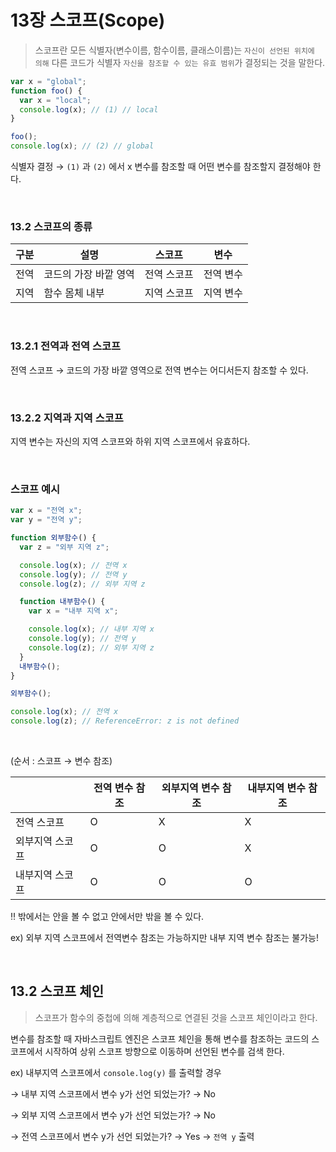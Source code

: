 # 13장 스코프(Scope)

> 스코프란 모든 식별자(변수이름, 함수이름, 클래스이름)는 `자신이 선언된 위치에 의해` 다른 코드가 식별자 `자신을 참조할 수 있는 유효 범위`가 결정되는 것을 말한다.

```jsx
var x = "global";
function foo() {
  var x = "local";
  console.log(x); // (1) // local
}

foo();
console.log(x); // (2) // global
```

식별자 결정 → `(1)` 과 `(2)` 에서 x 변수를 참조할 때 어떤 변수를 참조할지 결정해야 한다. 

<br>

### 13.2 스코프의 종류

| 구분 | 설명 | 스코프 | 변수 |
| --- | --- | --- | --- |
| 전역 | 코드의 가장 바깥 영역 | 전역 스코프 | 전역 변수 |
| 지역 | 함수 몸체 내부 | 지역 스코프 | 지역 변수 |

<br>

### 13.2.1 전역과 전역 스코프

전역 스코프 → 코드의 가장 바깥 영역으로 전역 변수는 어디서든지 참조할 수 있다.

<br>

### 13.2.2 지역과 지역 스코프

지역 변수는 자신의 지역 스코프와 하위 지역 스코프에서 유효하다.

<br>

### 스코프 예시

```jsx
var x = "전역 x";
var y = "전역 y";

function 외부함수() {
  var z = "외부 지역 z";

  console.log(x); // 전역 x
  console.log(y); // 전역 y
  console.log(z); // 외부 지역 z

  function 내부함수() {
    var x = "내부 지역 x";

    console.log(x); // 내부 지역 x
    console.log(y); // 전역 y
    console.log(z); // 외부 지역 z
  }
  내부함수();
}

외부함수();

console.log(x); // 전역 x
console.log(z); // ReferenceError: z is not defined
```

<br>

(순서 : 스코프 → 변수 참조)

|  | 전역 변수 참조 | 외부지역 변수 참조 | 내부지역 변수 참조 |
| --- | --- | --- | --- |
| 전역 스코프 | O | X | X |
| 외부지역 스코프 | O | O | X |
| 내부지역 스코프 | O | O | O |

‼️ 밖에서는 안을 볼 수 없고 안에서만 밖을 볼 수 있다.

ex) 외부 지역 스코프에서 전역변수 참조는 가능하지만 내부 지역 변수 참조는 불가능!

<br>

## 13.2 스코프 체인

> 스코프가 함수의 중첩에 의해 계층적으로 연결된 것을 스코프 체인이라고 한다.

변수를 참조할 때 자바스크립트 엔진은 스코프 체인을 통해 변수를 참조하는 코드의 스코프에서 시작하여 상위 스코프 방향으로 이동하며 선언된 변수를 검색 한다.

ex) 내부지역 스코프에서  `console.log(y)` 를 출력할 경우 

→ 내부 지역 스코프에서 변수 y가 선언 되었는가? → No 

→ 외부 지역 스코프에서 변수 y가 선언 되었는가? → No

→ 전역 스코프에서 변수 y가 선언 되었는가? → Yes →  `전역 y` 출력